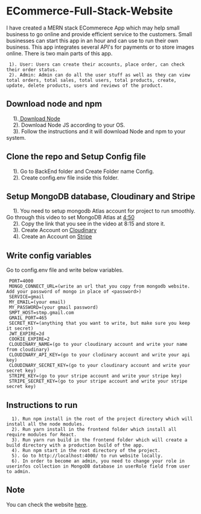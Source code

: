 # ECommerce-Full-Stack-Website

I have created a MERN stack ECommerece App which may help small business to go online and provide efficient service to the customers. Small businesses can start this app in an hour and can use to run their own business. This app integrates several API's for payments or to store images online. There is two main parts of this app.
```
 1). User: Users can create their accounts, place order, can check their order status.
 2). Admin: Admin can do all the user stuff as well as they can view total orders, total sales, total users, total products, create, update, delete products, users and reviews of the product.
```
## Download node and npm

 &emsp; 1).<a href="https://nodejs.org/en/download/" target="_blank"> Download Node</a> <br />
 &emsp; 2). Download Node JS according to your OS. <br />
 &emsp; 3). Follow the instructions and it will download Node and npm to your system. <br />
  
## Clone the repo and Setup Config file

 &emsp; 1). Go to BackEnd folder and Create Folder name Config. <br />
 &emsp; 2). Create config.env file inside this folder. <br />

## Setup MongoDB database, Cloudinary and Stripe

  &emsp; 1). You need to setup mongodb Atlas account for project to run smoothly. Go through this video to set MongoDB Atlas at <a href="https://www.youtube.com/watch?v=OuCrHynro0w&list=PLurIMwd6GdCj_VlnKVceR66Sxfcb37VU8&index=5" target="_blank">4:50</a> <br />
  &emsp; 2). Copy the link that you see in the video at 8:15 and store it. <br /> 
  &emsp; 3). Create Account on <a href="https://cloudinary.com/" target="_blank">Cloudinary</a> <br />
 &emsp;  4). Create an Account on <a href="https://stripe.com/en-gb-ca" target="_blank">Stripe</a> <br />
  
## Write config variables

Go to config.env file and write below variables.
```
 PORT=4000 
 MONGO_CONNECT_URL=(write an url that you copy from mongodb website. Add your password of mongo in place of <password>)
 SERVICE=gmail
 MY_EMAIL=(your email)
 MY_PASSWORD=(your gmail password)
 SMPT_HOST=stmp.gmail.com
 GMAIL_PORT=465
 SECRET_KEY=(anything that you want to write, but make sure you keep it secret)
 JWT_EXPIRE=2d
 COOKIE_EXPIRE=2
 CLOUDINARY_NAME=(go to your cloudinary account and write your name from cloudinary)
 CLOUDINARY_API_KEY=(go to your clodinary account and write your api key)
 CLOUDINARY_SECRET_KEY=(go to your cloudinary account and write your secret key)
 STRIPE_KEY=(go to your stripe account and write your stripe key)
 STRIPE_SECRET_KEY=(go to your stripe account and write your stripe secret key)
```
## Instructions to run
```
  1). Run npm install in the root of the project directory which will install all the node modules.
  2). Run yarn install in the frontend folder which install all require modules for React.
  3). Run yarn run build in the frontend folder which will create a build directory with a production build of the app.
  4). Run npm start in the root directory of the project.
  5). Go to http://localhost:4000/ to run website locally.
  6). In order to become an admin, you need to change your role in userinfos collection in MongoDB database in userRole field from user to admin.
```
## Note
  
  You can check the website <a href="https://e-commerce-e-shop.herokuapp.com/" target="_blank">here</a>.
